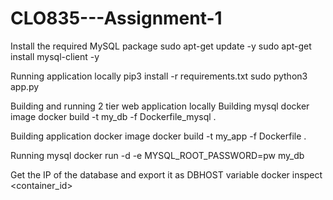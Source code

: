 # CLO835---Assignment-1
Install the required MySQL package
sudo apt-get update -y sudo apt-get install mysql-client -y

Running application locally
pip3 install -r requirements.txt sudo python3 app.py

Building and running 2 tier web application locally
Building mysql docker image
docker build -t my_db -f Dockerfile_mysql . 

Building application docker image
docker build -t my_app -f Dockerfile . 

Running mysql
docker run -d -e MYSQL_ROOT_PASSWORD=pw  my_db

Get the IP of the database and export it as DBHOST variable
docker inspect <container_id>
